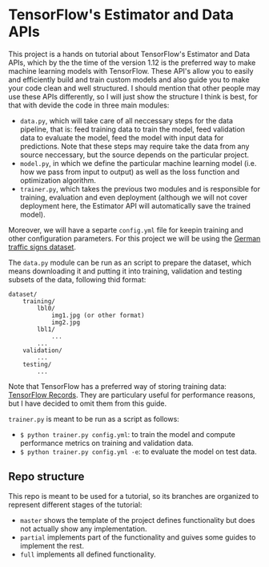 # TensorFlow's Estimator and Data APIs

This project is a hands on tutorial about TensorFlow's Estimator and Data APIs, which by the the time of the version 1.12 is the preferred way to make machine learning models with TensorFlow. These API's allow you to easily and efficiently build and train custom models and also guide you to make your code clean and well structured. I should mention that other people may use these APIs differently, so I will just show the structure I think is best, for that with devide the code in three main modules:

* `data.py`, which will take care of all neccessary steps for the data pipeline, that is: feed training data to train the model, feed validation data to evaluate the model, feed the model with input data for predictions. Note that these steps may require take the data from any source neccessary, but the source depends on the particular project.
* `model.py`, in which we define the particular machine learning model (i.e. how we pass from input to output) as well as the loss function and optimization algorithm.
* `trainer.py`, which takes the previous two modules and is responsible for training, evaluation and even deployment (although we will not cover deployment here, the Estimator API will automatically save the trained model).

Moreover, we will have a separte `config.yml` file for keepin training and other configuration parameters. For this project we will be using the [German traffic signs dataset](http://benchmark.ini.rub.de/?section=gtsrb&subsection=dataset).

The `data.py` module can be run as an script to prepare the dataset, which means downloading it and putting it into training, validation and testing subsets of the data, following thid format:

```
dataset/
    training/
        lbl0/
            img1.jpg (or other format)
            img2.jpg
        lbl1/
            ...
        ...
    validation/
        ...
    testing/
        ...
```
Note that TensorFlow has a preferred way of storing training data: [TensorFlow Records](https://www.tensorflow.org/tutorials/load_data/tf-records). They are particulary useful for performance reasons, but I have decided to omit them from this guide.

`trainer.py` is meant to be run as a script as follows:
* `$ python trainer.py config.yml`: to train the model and compute performance metrics on training and validation data.
* `$ python trainer.py config.yml -e`: to evaluate the model on test data.


## Repo structure
This repo is meant to be used for a tutorial, so its branches are organized to represent different stages of the tutorial:
* `master` shows the template of the project defines functionality but does not actually show any implementation.
* `partial` implements part of the functionality and guives some guides to implement the rest.
* `full` implements all defined functionality.